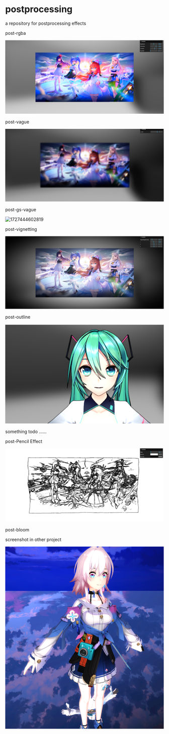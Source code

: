 # postprocessing

a repository for postprocessing effects

post-rgba

![1726407796092](image/README/1726407796092.png)

post-vague

![1727437764055](image/README/1727437764055.png)

post-gs-vague

![1727444602819](image/README/1727444602819.png)

post-vignetting

![1726408048494](image/README/1726408048494.png)

post-outline

![1726488623546](image/README/1726488623546.png)

something todo ......

post-Pencil Effect

![1727176775349](image/README/1727176775349.png)

post-bloom

screenshot in other project

![1727449413956](image/README/1727449413956.png)
